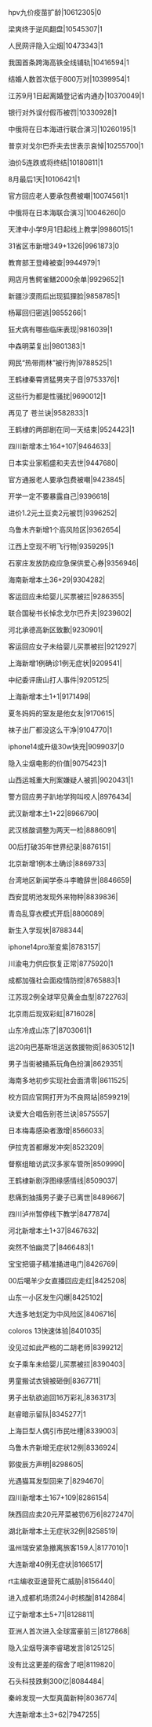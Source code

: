 hpv九价疫苗扩龄|10612305|0

梁爽终于逆风翻盘|10545307|1

人民网评隐入尘烟|10473343|1

我国首条跨海高铁全线铺轨|10416594|1

结婚人数首次低于800万对|10399954|1

江苏9月1日起离婚登记省内通办|10370049|1

银行对外误付假币被罚|10330928|1

中俄将在日本海进行联合演习|10260195|1

普京对戈尔巴乔夫去世表示哀悼|10255700|1

油价5连跌或将终结|10180811|1

8月最后1天|10106421|1

官方回应老人要承包费被嘲|10074561|1

中俄将在日本海联合演习|10046260|0

天津中小学9月1日起线上教学|9986015|1

31省区市新增349+1326|9961873|0

教育部王登峰被查|9944979|1

网店月售鳄雀鳝2000余单|9929652|1

新疆沙漠雨后出现狐狸脸|9858785|1

杨幂回归密逃|9855266|1

狂犬病有哪些临床表现|9816039|1

中森明菜复出|9801383|1

网民“热带雨林”被行拘|9788525|1

王鹤棣秦霄贤猛男夹子音|9753376|1

这些行为都是性骚扰|9690012|1

再见了 苍兰诀|9582833|1

王鹤棣的两部剧在同一天结束|9524423|1

四川新增本土164+107|9464633|

日本实业家稻盛和夫去世|9447680|

官方通报老人要承包费被嘲|9423845|

开学一定不要暴露自己|9396618|

进价1.2元土豆卖2元被罚|9396252|

乌鲁木齐新增1个高风险区|9362654|

江西上空现不明飞行物|9359295|1

石家庄发放防疫应急保供爱心券|9356946|

海南新增本土36+29|9304282|

客运回应未给婴儿买票被拦|9286355|

联合国秘书长悼念戈尔巴乔夫|9239602|

河北承德高新区致歉|9230901|

客运回应女子未给婴儿买票被拦|9212927|

上海新增1例确诊1例无症状|9209541|

中纪委评唐山打人事件|9205125|

上海新增本土1+1|9171498|

夏冬妈妈的室友是他女友|9170615|

袜子出厂都没这么干净|9104770|1

iphone14或升级30w快充|9099037|0

隐入尘烟电影的价值|9075423|1

山西运城重大刑案嫌疑人被抓|9020431|1

警方回应男子趴地学狗叫咬人|8976434|

武汉新增本土1+22|8966790|

武汉核酸调整为两天一检|8886091|

00后打破35年世界纪录|8876151|

北京新增1例本土确诊|8869733|

台湾地区新闻学泰斗李瞻辞世|8846659|

西安昆明池发现外来物种|8839836|

青岛乱穿衣模式开启|8806089|

新生入学现状|8788344|

iphone14pro渐变紫|8783157|

川渝电力供应恢复正常|8775920|1

成都加强社会面疫情防控|8765883|1

江苏现2例全球罕见黄金血型|8722763|

北京雨后现双彩虹|8716028|

山东冷成山冻了|8703061|1

运20向巴基斯坦运送救援物资|8630512|1

男子当街被捅系玩角色扮演|8629351|

海南多地初步实现社会面清零|8611525|

校方回应官网打开为不良网站|8599219|

诀爱大合唱告别苍兰诀|8575557|

日本梅毒感染者激增|8566033|

伊拉克首都爆发冲突|8523209|

督察组暗访武汉多家车管所|8509990|

王鹤棣新剧浮图缘感情线|8509037|

悲痛到抽搐男子妻子已离世|8489667|

四川泸州暂停线下教学|8477874|

河北新增本土1+37|8467632|

突然不怕幽灵了|8466483|1

宝宝把镊子精准捅进电门|8426769|

00后噶羊少女直播回应走红|8425208|

山东一小区发生闪爆|8425102|

大连多地划定为中风险区|8406716|

coloros 13快速体验|8401035|

没见过如此严格的二胡老师|8399212|

女子乘车未给婴儿买票被拦|8390403|

男童搬试衣镜被砸倒|8367711|

男子出轨欲追回16万彩礼|8363173|

赵睿暗示留队|8345277|1

上海巨型人偶引市民吐槽|8339003|

乌鲁木齐新增无症状12例|8336924|

郭俊辰方声明|8298605|

光遇猫耳发型回来了|8294670|

四川新增本土167+109|8286154|

陕西回应卖20元芹菜被罚6万6|8272470|

湖北新增本土无症状32例|8258519|

温州瑞安紧急撤离旅客159人|8177010|1

大连新增40例无症状|8166517|

rt主编收亚速营死亡威胁|8156440|

进入成都机场须24小时核酸|8142884|

辽宁新增本土5+71|8128811|

亚洲人首次进入全球富豪前三|8127868|

隐入尘烟导演李睿珺发言|8125125|

没有比这更差的宿舍了吧|8119820|

石头科技跌剩300亿|8084484|

秦岭发现一大型真菌新种|8036774|

大连新增本土3+62|7947255|

